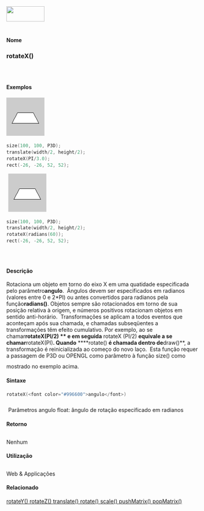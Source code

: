 <img height="40" src="../images/1pix.gif" width="100"/>
<img height="1" src="../images/1pix.gif" width="20"/>
<img height="1" src="../images/1pix.gif" width="555"/>

#### Nome
### rotateX()
<img height="25" src="../images/1pix.gif" width="1"/>

#### Exemplos
<img border="0" height="100" src="media/rotateX_.gif" width="100"/>

```pde
size(100, 100, P3D); 
translate(width/2, height/2); 
rotateX(PI/3.0); 
rect(-26, -26, 52, 52); 

```
<img height="25" src="../images/1pix.gif" width="1"/>
<img border="0" height="100" src="media/rotateX_.gif" width="100"/>

```pde
size(100, 100, P3D); 
translate(width/2, height/2); 
rotateX(radians(60)); 
rect(-26, -26, 52, 52); 

```
<img height="25" src="../images/1pix.gif" width="1"/>

#### Descrição
Rotaciona um objeto em torno do eixo X em uma quatidade especificada pelo parâmetro**angulo**.
 Ângulos devem ser especificados em radianos (valores entre
0 e 2*PI) ou antes convertidos para radianos pela função**radians()**.
Objetos sempre são rotacionados em torno de sua
posição relativa à
origem, e números positivos rotacionam objetos em sentido
anti-horário.  Transformações se aplicam a
todos eventos que aconteçam após
sua chamada, e chamadas subseqüentes a
transformações têm efeito
cumulativo. Por exemplo, ao se chamar**rotateX(PI/2) ** e em seguida** rotateX (PI/2) **equivale a se chamar**rotateX(PI)**. Quando** ****rotate() **é chamada dentro de**draw()**,
a transformação é reinicializada ao começo
do novo laço.  Esta função requer a passagem
de P3D ou OPENGL como parâmetro à função
size() como mostrado no exemplo acima.
<img height="25" src="../images/1pix.gif" width="1"/>

#### Sintaxe
```pde
rotateX(<font color="#996600">angulo</font>)

```
<img height="25" src="../images/1pix.gif" width="1"/>
Parâmetros
angulo
float: ângulo de rotação especificado em radianos
<img height="25" src="../images/1pix.gif" width="1"/>

#### Retorno

	
Nenhum
<img height="25" src="../images/1pix.gif" width="1"/>

#### Utilização

	
Web & Applicações
<img height="25" src="../images/1pix.gif" width="1"/>

#### Relacionado
[rotateY() ](rotateY_)[rotateZ() ](rotateZ_)[translate() ](translate_)[rotate() ](rotate_)[scale() ](scale_)[pushMatrix() ](pushMatrix_)[popMatrix() ](popMatrix_)
